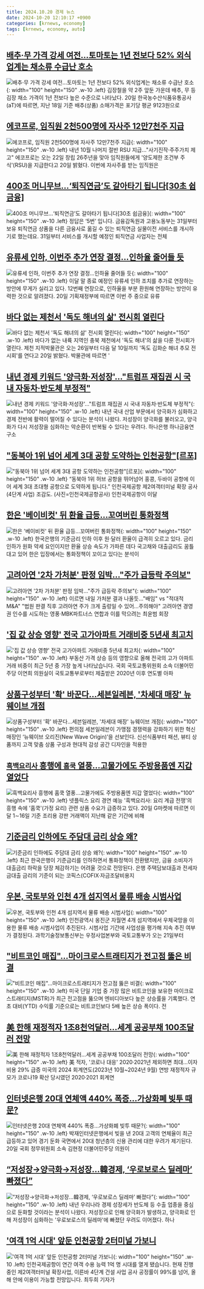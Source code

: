 ```yaml
---
title: 2024.10.20 경제 뉴스
date: 2024-10-20 12:10:17 +0900
categories: [krnews, economy]
tags: [krnews, economy, auto]
---
```

## [배추·무 가격 강세 여전…토마토는 1년 전보다 52% 외식업계는 채소류 수급난 호소](https://n.news.naver.com/mnews/article/021/0002666328)

![배추·무 가격 강세 여전…토마토는 1년 전보다 52% 외식업계는 채소류 수급난 호소](https://mimgnews.pstatic.net/image/origin/021/2024/10/20/2666328.jpg?type=nf220_150){: width="100" height="150" .w-10 .left}
김장철을 약 2주 앞둔 가운데 배추, 무 등 김장 채소 가격이 1년 전보다 높은 수준으로 나타났다. 20일 한국농수산식품유통공사(aT)에 따르면, 지난 18일 기준 배추(상품) 소매가격은 포기당 평균 9123원으로

## [에코프로, 임직원 2천500명에 자사주 12만7천주 지급](https://n.news.naver.com/mnews/article/001/0014994258)

![에코프로, 임직원 2천500명에 자사주 12만7천주 지급](https://mimgnews.pstatic.net/image/origin/001/2024/10/20/14994258.jpg?type=nf220_150){: width="100" height="150" .w-10 .left}
내년 10월 나머지 절반 RSU 지급…"사기진작·주주가치 제고" 에코프로는 오는 22일 창립 26주년을 맞아 임직원들에게 '양도제한 조건부 주식'(RSU)을 지급한다고 20일 밝혔다. 이번에 자사주를 받는 임직원은

## [400조 머니무브…‘퇴직연금’도 갈아타기 됩니다[30초 쉽금융]](https://n.news.naver.com/mnews/article/018/0005862878)

![400조 머니무브…‘퇴직연금’도 갈아타기 됩니다[30초 쉽금융]](https://mimgnews.pstatic.net/image/origin/018/2024/10/19/5862878.jpg?type=nf220_150){: width="100" height="150" .w-10 .left}
정답은 ‘5번’ 입니다. 금융감독원과 고용노동부는 31일부터 보유 퇴직연금 상품을 다른 금융사로 옮길 수 있는 퇴직연금 실물이전 서비스를 개시하기로 했는데요. 31일부터 서비스를 개시할 예정인 퇴직연금 사업자는 전체

## [유류세 인하, 이번주 추가 연장 결정…인하율 줄어들 듯](https://n.news.naver.com/mnews/article/421/0007855303)

![유류세 인하, 이번주 추가 연장 결정…인하율 줄어들 듯](https://mimgnews.pstatic.net/image/origin/421/2024/10/20/7855303.jpg?type=nf220_150){: width="100" height="150" .w-10 .left}
이달 말 종료 예정인 유류세 인하 조치를 추가로 연장하는 방안에 무게가 실리고 있다. 12번째 연장으로, 인하율을 부분 환원해 연장하는 방안이 유력한 것으로 알려졌다. 20일 기획재정부에 따르면 이번 주 중으로 유류

## [바다 없는 제천서 '독도 해녀의 삶' 전시회 열린다](https://n.news.naver.com/mnews/article/421/0007855123)

![바다 없는 제천서 '독도 해녀의 삶' 전시회 열린다](https://mimgnews.pstatic.net/image/origin/421/2024/10/20/7855123.jpg?type=nf220_150){: width="100" height="150" .w-10 .left}
바다가 없는 내륙 지역인 충북 제천에서 '독도 해녀'의 삶을 다룬 전시회가 열린다. 제천 지적박물관은 오는 26일부터 다음 달 10일까지 '독도 김화순 해녀 추모 전시회'를 연다고 20일 밝혔다. 박물관에 따르면 '

## [내년 경제 키워드 '양극화·저성장'…"트럼프 재집권 시 국내 자동차·반도체 부정적"](https://n.news.naver.com/mnews/article/008/0005102862)

![내년 경제 키워드 '양극화·저성장'…"트럼프 재집권 시 국내 자동차·반도체 부정적"](https://mimgnews.pstatic.net/image/origin/008/2024/10/20/5102862.jpg?type=nf220_150){: width="100" height="150" .w-10 .left}
내년 국내 산업 부문에서 양극화가 심화하고 경제 전반에 활력이 떨어질 수 있다는 분석이 나왔다. 저성장이 양극화를 불러오고, 양극화가 다시 저성장을 심화하는 악순환이 반복될 수 있다는 우려다. 하나은행 하나금융연구소

## ["동북아 1위 넘어 세계 3대 공항 도약하는 인천공항"[르포]](https://n.news.naver.com/mnews/article/018/0005863447)

!["동북아 1위 넘어 세계 3대 공항 도약하는 인천공항"[르포]](https://mimgnews.pstatic.net/image/origin/018/2024/10/20/5863447.jpg?type=nf220_150){: width="100" height="150" .w-10 .left}
“동북아 1위 허브 공항을 뛰어넘어 홍콩, 두바이 공항에 이어 세계 3대 초대형 공항으로 도약하게 됩니다.” 인천국제공항 제2여객터미널 확장 공사(4단계 사업) 조감도. (사진=인천국제공항공사) 인천국제공항이 이달

## [한은 '베이비컷' 뒤 환율 급등…꼬여버린 통화정책](https://n.news.naver.com/mnews/article/011/0004404583)

![한은 '베이비컷' 뒤 환율 급등…꼬여버린 통화정책](https://mimgnews.pstatic.net/image/origin/011/2024/10/20/4404583.jpg?type=nf220_150){: width="100" height="150" .w-10 .left}
한국은행의 기준금리 인하 이후 원·달러 환율이 급격히 오르고 있다. 금리 인하가 원화 약세 요인이지만 환율 상승 속도가 가파른 데다 국고채와 대출금리도 꿈틀대고 있어 한은 입장에서는 통화정책이 꼬이고 있다는 분석이

## [고려아연 '2차 가처분' 판정 임박…"주가 급등락 주의보"](https://n.news.naver.com/mnews/article/001/0014994308)

![고려아연 '2차 가처분' 판정 임박…"주가 급등락 주의보"](https://mimgnews.pstatic.net/image/origin/001/2024/10/20/14994308.jpg?type=nf220_150){: width="100" height="150" .w-10 .left}
이르면 내일 가처분 결과 나올듯…"배임" vs "적대적 M&A" "법원 판결 직후 고려아연 주가 크게 출렁일 수 있어…주의해야" 고려아연 경영권 인수를 시도하는 영풍·MBK파트너스 연합과 이를 막으려는 최윤범 회장

## ['집 값 상승 영향' 전국 고가아파트 거래비중 5년새 최고치](https://n.news.naver.com/mnews/article/214/0001381181)

!['집 값 상승 영향' 전국 고가아파트 거래비중 5년새 최고치](https://mimgnews.pstatic.net/image/origin/214/2024/10/20/1381181.jpg?type=nf220_150){: width="100" height="150" .w-10 .left}
부동산 가격 상승 등의 영향으로 올해 전국의 고가 아파트 거래 비중이 최근 5년 중 가장 높게 나타났습니다. 국회 국토교통위원회 소속 더불어민주당 이연희 의원실이 국토교통부로부터 제출받은 2020년 이후 연도별 아파

## [상품구성부터 '확' 바꾼다…세븐일레븐, '차세대 매장' 뉴웨이브 개점](https://n.news.naver.com/mnews/article/018/0005863453)

![상품구성부터 '확' 바꾼다…세븐일레븐, '차세대 매장' 뉴웨이브 개점](https://mimgnews.pstatic.net/image/origin/018/2024/10/20/5863453.jpg?type=nf220_150){: width="100" height="150" .w-10 .left}
편의점 세븐일레븐이 가맹점 경쟁력을 강화하기 위한 혁신 매장인 ‘뉴웨이브 오리진(New Wave Origin)’을 선보인다. 신선식품부터 패션, 뷰티 상품까지 고객 맞춤 상품 구성과 현대적 감성 공간 디자인을 적용한

## [`흑백요리사` 흥행에 `홈쿡` 열풍…고물가에도 주방용품엔 지갑 열었다](https://n.news.naver.com/mnews/article/029/0002909644)

![`흑백요리사` 흥행에 `홈쿡` 열풍…고물가에도 주방용품엔 지갑 열었다](https://mimgnews.pstatic.net/image/origin/029/2024/10/20/2909644.jpg?type=nf220_150){: width="100" height="150" .w-10 .left}
넷플릭스 요리 경연 예능 '흑백요리사: 요리 계급 전쟁'의 흥행 속에 '홈쿡'(가정 요리) 관련 상품 수요가 급증하고 있다. 20일 G마켓에 따르면 이달 1∼16일 기준 조리용 강판 거래액이 지난해 같은 기간에 비해

## [기준금리 인하에도 주담대 금리 상승 왜?](https://n.news.naver.com/mnews/article/662/0000054352)

![기준금리 인하에도 주담대 금리 상승 왜?](https://mimgnews.pstatic.net/image/origin/662/2024/10/19/54352.jpg?type=nf220_150){: width="100" height="150" .w-10 .left}
최근 한국은행이 기준금리를 인하하면서 통화정책이 전환됐지만, 금융 소비자가 대출금리 하락을 당장 체감하기는 어려울 것으로 전망된다. 은행 주택담보대출과 전세자금대출 금리의 기준이 되는 코픽스(COFIX·자금조달비용지

## [우본, 국토부와 인천 4개 섬지역서 물류 배송 시범사업](https://n.news.naver.com/mnews/article/018/0005863445)

![우본, 국토부와 인천 4개 섬지역서 물류 배송 시범사업](https://mimgnews.pstatic.net/image/origin/018/2024/10/20/5863445.jpg?type=nf220_150){: width="100" height="150" .w-10 .left}
인천광역시 옹진군 자월면 4개 섬지역에서 우체국망을 이용한 물류 배송 시범사업이 추진된다. 시범사업 기간에 사업성을 평가해 지속 추진 여부가 결정된다. 과학기술정보통신부는 우정사업본부와 국토교통부가 오는 21일부터

## ["비트코인 매집"…마이크로스트래티지가 전고점 뚫은 비결](https://n.news.naver.com/mnews/article/003/0012850234)

!["비트코인 매집"…마이크로스트래티지가 전고점 뚫은 비결](https://mimgnews.pstatic.net/image/origin/003/2024/10/19/12850234.jpg?type=nf220_150){: width="100" height="150" .w-10 .left}
미국 단일 기업 중 가장 많은 비트코인을 보유한 마이크로스트래티지(MSTR)가 최근 전고점을 뚫으며 엔비디아보다 높은 상승률을 기록했다. 연초 대비(YTD) 수익률 기준으로는 비트코인보다 5배 높은 상승 폭이다. 전

## [美 한해 재정적자 1조8천억달러…세계 공공부채 100조달러 전망](https://n.news.naver.com/mnews/article/001/0014994314)

![美 한해 재정적자 1조8천억달러…세계 공공부채 100조달러 전망](https://mimgnews.pstatic.net/image/origin/001/2024/10/20/14994314.jpg?type=nf220_150){: width="100" height="150" .w-10 .left}
美 적자, '코로나 대응' 2020·2021년 제외하면 최대…이자 비용 29% 급증 미국의 2024 회계연도(2023년 10월~2024년 9월) 연방 재정적자 규모가 코로나19 확산 당시였던 2020·2021 회계연

## [인터넷은행 20대 연체액 440% 폭증…가상화폐 빚투 때문?](https://n.news.naver.com/mnews/article/421/0007855424)

![인터넷은행 20대 연체액 440% 폭증…가상화폐 빚투 때문?](https://mimgnews.pstatic.net/image/origin/421/2024/10/20/7855424.jpg?type=nf220_150){: width="100" height="150" .w-10 .left}
박재인터넷은행에서 빚을 낸 20대 고객의 연체율이 최근 급등하고 있어 경기 둔화 국면에서 20대 청년층의 신용 관리에 대한 우려가 제기된다. 20일 국회 정무위원회 소속 김현정 더불어민주당 의원이

## [“저성장→양극화→저성장…韓경제, ‘우로보로스 딜레마’ 빠졌다”](https://n.news.naver.com/mnews/article/016/0002376233)

![“저성장→양극화→저성장…韓경제, ‘우로보로스 딜레마’ 빠졌다”](https://mimgnews.pstatic.net/image/origin/016/2024/10/20/2376233.jpg?type=nf220_150){: width="100" height="150" .w-10 .left}
내년 우리나라 경제 성장세가 반도체 등 수출 업종을 중심으로 둔화할 것이라는 분석이 나왔다. 저성장으로 인해 양극화가 발생하고, 양극화로 인해 저성장이 심화하는 '우로보로스의 딜레마'에 빠졌단 우려도 이어졌다. 하나

## ['여객 1억 시대' 앞둔 인천공항 2터미널 가보니](https://n.news.naver.com/mnews/article/052/0002102062)

!['여객 1억 시대' 앞둔 인천공항 2터미널 가보니](https://mimgnews.pstatic.net/image/origin/052/2024/10/20/2102062.jpg?type=nf220_150){: width="100" height="150" .w-10 .left}
인천국제공항이 연간 여객 수용 능력 1억 명 시대를 열게 됐습니다. 현재 진행 중인 제2여객터미널 확장사업, 이른바 4단계 건설 사업 공사 공정률이 99%를 넘어, 올해 안에 이용이 가능할 전망입니다. 최두희 기자가


